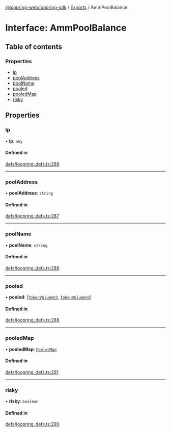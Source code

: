 [@loopring-web/loopring-sdk](../README.md) / [Exports](../modules.md) / AmmPoolBalance

# Interface: AmmPoolBalance

## Table of contents

### Properties

- [lp](AmmPoolBalance.md#lp)
- [poolAddress](AmmPoolBalance.md#pooladdress)
- [poolName](AmmPoolBalance.md#poolname)
- [pooled](AmmPoolBalance.md#pooled)
- [pooledMap](AmmPoolBalance.md#pooledmap)
- [risky](AmmPoolBalance.md#risky)

## Properties

### lp

• **lp**: `any`

#### Defined in

[defs/loopring_defs.ts:289](https://github.com/Loopring/loopring_sdk/blob/9d83b66/src/defs/loopring_defs.ts#L289)

___

### poolAddress

• **poolAddress**: `string`

#### Defined in

[defs/loopring_defs.ts:287](https://github.com/Loopring/loopring_sdk/blob/9d83b66/src/defs/loopring_defs.ts#L287)

___

### poolName

• **poolName**: `string`

#### Defined in

[defs/loopring_defs.ts:286](https://github.com/Loopring/loopring_sdk/blob/9d83b66/src/defs/loopring_defs.ts#L286)

___

### pooled

• **pooled**: [[`TokenVolumeV3`](TokenVolumeV3.md), [`TokenVolumeV3`](TokenVolumeV3.md)]

#### Defined in

[defs/loopring_defs.ts:288](https://github.com/Loopring/loopring_sdk/blob/9d83b66/src/defs/loopring_defs.ts#L288)

___

### pooledMap

• **pooledMap**: [`PooledMap`](PooledMap.md)

#### Defined in

[defs/loopring_defs.ts:291](https://github.com/Loopring/loopring_sdk/blob/9d83b66/src/defs/loopring_defs.ts#L291)

___

### risky

• **risky**: `boolean`

#### Defined in

[defs/loopring_defs.ts:290](https://github.com/Loopring/loopring_sdk/blob/9d83b66/src/defs/loopring_defs.ts#L290)
